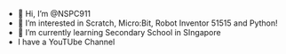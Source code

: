 - 👋 Hi, I’m @NSPC911
- 👀 I’m interested in Scratch, Micro:Bit, Robot Inventor 51515 and Python!
- 🌱 I’m currently learning Secondary School in SIngapore
- I have a YouTUbe Channel

<!---
NSPC911/NSPC911 is a ✨ special ✨ repository because its `README.md` (this file) appears on your GitHub profile.
You can click the Preview link to take a look at your changes.
--->
